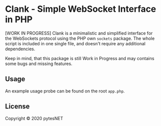 Clank - Simple WebSocket Interface in PHP
=========================================

[WORK IN PROGRESS] Clank is a minimalistic and simplified interface for the WebSockets protocol
using the PHP own `sockets` package. The whole script is included in one single file, and doesn't 
require any additional dependencies.

Keep in mind, that this package is still Work in Progress and may contains some bugs and missing 
features.


Usage
-----

An example usage probe can be found on the root `app.php`.


License
-------

Copyright © 2020 pytesNET
